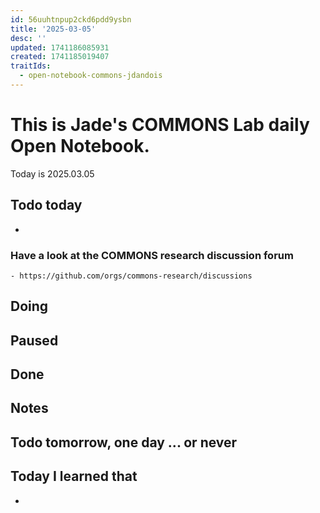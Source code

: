 ```yaml
---
id: 56uuhtnpup2ckd6pdd9ysbn
title: '2025-03-05'
desc: ''
updated: 1741186085931
created: 1741185019407
traitIds:
  - open-notebook-commons-jdandois
---
```


# This is Jade's COMMONS Lab daily Open Notebook.

Today is 2025.03.05

## Todo today
- 
### Have a look at the COMMONS research discussion forum
    - https://github.com/orgs/commons-research/discussions


###
###

## Doing

## Paused

## Done

## Notes


## Todo tomorrow, one day ... or never 


###
###


## Today I learned that

- 
